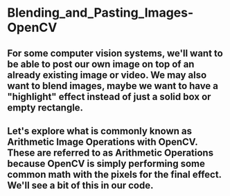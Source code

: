 # Blending_and_Pasting_Images-OpenCV

## For some computer vision systems, we'll want to be able to post our own image on top of an already existing image or video. We may also want to blend images, maybe we want to have a "highlight" effect instead of just a solid box or empty rectangle.

## Let's explore what is commonly known as **Arithmetic Image Operations** with OpenCV. These are referred to as Arithmetic Operations because OpenCV is simply performing some common math with the pixels for the final effect. We'll see a bit of this in our code.
